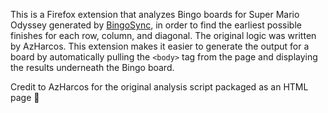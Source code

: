 This is a Firefox extension that analyzes Bingo boards for Super Mario Odyssey generated by [BingoSync](https://bingosync.com/), in order to find the earliest possible finishes for each row, column, and diagonal. The original logic was written by AzHarcos. This extension makes it easier to generate the output for a board by automatically pulling the `<body>` tag from the page and displaying the results underneath the Bingo board.

Credit to AzHarcos for the original analysis script packaged as an HTML page 👏
